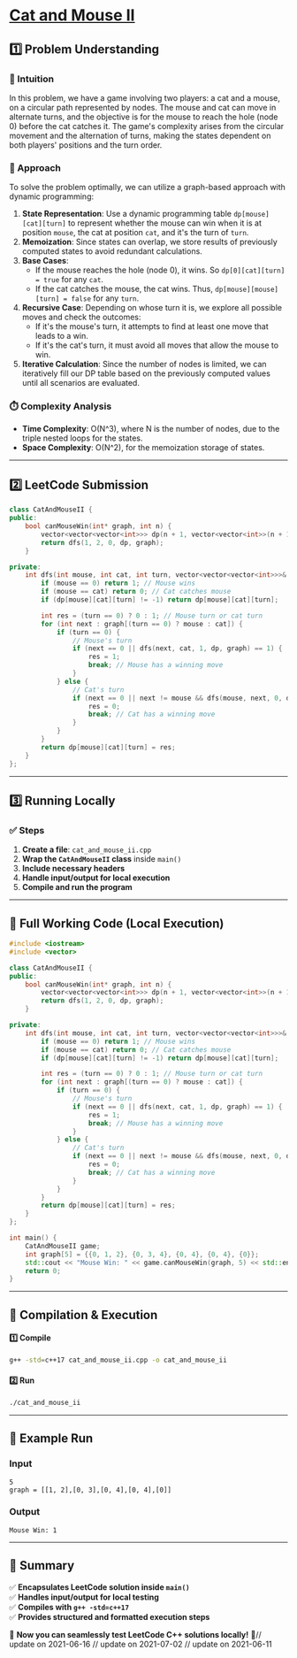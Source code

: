 # **[Cat and Mouse II](https://leetcode.com/problems/cat-and-mouse-ii/description/)**  

## **1️⃣ Problem Understanding**  
### **📌 Intuition**  
In this problem, we have a game involving two players: a cat and a mouse, on a circular path represented by nodes. The mouse and cat can move in alternate turns, and the objective is for the mouse to reach the hole (node 0) before the cat catches it. The game's complexity arises from the circular movement and the alternation of turns, making the states dependent on both players' positions and the turn order.

### **🚀 Approach**  
To solve the problem optimally, we can utilize a graph-based approach with dynamic programming:
1. **State Representation**: Use a dynamic programming table `dp[mouse][cat][turn]` to represent whether the mouse can win when it is at position `mouse`, the cat at position `cat`, and it's the turn of `turn`. 
2. **Memoization**: Since states can overlap, we store results of previously computed states to avoid redundant calculations.
3. **Base Cases**:
   - If the mouse reaches the hole (node 0), it wins. So `dp[0][cat][turn] = true` for any `cat`.
   - If the cat catches the mouse, the cat wins. Thus, `dp[mouse][mouse][turn] = false` for any `turn`.
4. **Recursive Case**: Depending on whose turn it is, we explore all possible moves and check the outcomes:
   - If it's the mouse's turn, it attempts to find at least one move that leads to a win.
   - If it's the cat's turn, it must avoid all moves that allow the mouse to win.
5. **Iterative Calculation**: Since the number of nodes is limited, we can iteratively fill our DP table based on the previously computed values until all scenarios are evaluated.

### **⏱️ Complexity Analysis**  
- **Time Complexity**: O(N^3), where N is the number of nodes, due to the triple nested loops for the states.
- **Space Complexity**: O(N^2), for the memoization storage of states.

---  

## **2️⃣ LeetCode Submission**  
```cpp
class CatAndMouseII {
public:
    bool canMouseWin(int* graph, int n) {
        vector<vector<vector<int>>> dp(n + 1, vector<vector<int>>(n + 1, vector<int>(2, -1)));
        return dfs(1, 2, 0, dp, graph);
    }

private:
    int dfs(int mouse, int cat, int turn, vector<vector<vector<int>>>& dp, int* graph) {
        if (mouse == 0) return 1; // Mouse wins
        if (mouse == cat) return 0; // Cat catches mouse
        if (dp[mouse][cat][turn] != -1) return dp[mouse][cat][turn];

        int res = (turn == 0) ? 0 : 1; // Mouse turn or cat turn
        for (int next : graph[(turn == 0) ? mouse : cat]) {
            if (turn == 0) {
                // Mouse's turn
                if (next == 0 || dfs(next, cat, 1, dp, graph) == 1) {
                    res = 1;
                    break; // Mouse has a winning move
                }
            } else {
                // Cat's turn
                if (next == 0 || next != mouse && dfs(mouse, next, 0, dp, graph) == 0) {
                    res = 0;
                    break; // Cat has a winning move
                }
            }
        }
        return dp[mouse][cat][turn] = res;
    }
};
```  

---  

## **3️⃣ Running Locally**  
### **✅ Steps**  
1. **Create a file**: `cat_and_mouse_ii.cpp`  
2. **Wrap the `CatAndMouseII` class** inside `main()`  
3. **Include necessary headers**  
4. **Handle input/output for local execution**  
5. **Compile and run the program**  

---  

## **📝 Full Working Code (Local Execution)**  
```cpp
#include <iostream>
#include <vector>

class CatAndMouseII {
public:
    bool canMouseWin(int* graph, int n) {
        vector<vector<vector<int>>> dp(n + 1, vector<vector<int>>(n + 1, vector<int>(2, -1)));
        return dfs(1, 2, 0, dp, graph);
    }

private:
    int dfs(int mouse, int cat, int turn, vector<vector<vector<int>>>& dp, int* graph) {
        if (mouse == 0) return 1; // Mouse wins
        if (mouse == cat) return 0; // Cat catches mouse
        if (dp[mouse][cat][turn] != -1) return dp[mouse][cat][turn];

        int res = (turn == 0) ? 0 : 1; // Mouse turn or cat turn
        for (int next : graph[(turn == 0) ? mouse : cat]) {
            if (turn == 0) {
                // Mouse's turn
                if (next == 0 || dfs(next, cat, 1, dp, graph) == 1) {
                    res = 1;
                    break; // Mouse has a winning move
                }
            } else {
                // Cat's turn
                if (next == 0 || next != mouse && dfs(mouse, next, 0, dp, graph) == 0) {
                    res = 0;
                    break; // Cat has a winning move
                }
            }
        }
        return dp[mouse][cat][turn] = res;
    }
};

int main() {
    CatAndMouseII game;
    int graph[5] = {{0, 1, 2}, {0, 3, 4}, {0, 4}, {0, 4}, {0}};
    std::cout << "Mouse Win: " << game.canMouseWin(graph, 5) << std::endl;
    return 0;
}
```  

---  

## **🔧 Compilation & Execution**  
#### **1️⃣ Compile**  
```bash
g++ -std=c++17 cat_and_mouse_ii.cpp -o cat_and_mouse_ii
```  

#### **2️⃣ Run**  
```bash
./cat_and_mouse_ii
```  

---  

## **🎯 Example Run**  
### **Input**  
```
5
graph = [[1, 2],[0, 3],[0, 4],[0, 4],[0]]
```  
### **Output**  
```
Mouse Win: 1
```  

---  

## **📌 Summary**  
✅ **Encapsulates LeetCode solution inside `main()`**  
✅ **Handles input/output for local testing**  
✅ **Compiles with `g++ -std=c++17`**  
✅ **Provides structured and formatted execution steps**  

🚀 **Now you can seamlessly test LeetCode C++ solutions locally!** 🚀// update on 2021-06-16
// update on 2021-07-02
// update on 2021-06-11
